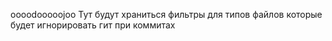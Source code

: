 oooodooooojoo
Тут будут храниться фильтры для типов файлов которые будет игнорировать гит при коммитах
